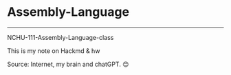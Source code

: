 # Assembly-Language
---
NCHU-111-Assembly-Language-class

This is my note on Hackmd & hw

Source: Internet, my brain and chatGPT. :blush:
